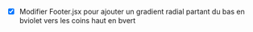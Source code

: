 - [x] Modifier Footer.jsx pour ajouter un gradient radial partant du bas en bviolet vers les coins haut en bvert
